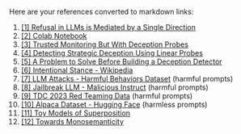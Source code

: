 Here are your references converted to markdown links:

1. [[1] Refusal in LLMs is Mediated by a Single Direction](https://www.alignmentforum.org/posts/jGuXSZgv6qfdhMCuJ/refusal-in-llms-is-mediated-by-a-single-direction)
2. [[2] Colab Notebook](https://colab.research.google.com/drive/1a-aQvKC9avdZpdyBn4jgRQFObTPy1JZw)
3. [[3] Trusted Monitoring But With Deception Probes](https://www.lesswrong.com/posts/eaEqAzGN3uJfpfGoc/trusted-monitoring-but-with-deception-probes)
4. [[4] Detecting Strategic Deception Using Linear Probes](https://www.alignmentforum.org/posts/9pGbTz6c78PGwJein/detecting-strategic-deception-using-linear-probes)
5. [[5] A Problem to Solve Before Building a Deception Detector](https://www.alignmentforum.org/posts/YXNeA3RyRrrRWS37A/a-problem-to-solve-before-building-a-deception-detector)
6. [[6] Intentional Stance - Wikipedia](https://en.wikipedia.org/wiki/Intentional_stance)
7. [[7] LLM Attacks - Harmful Behaviors Dataset](https://github.com/llm-attacks/llm-attacks/blob/main/data/advbench/harmful_behaviors.csv) (harmful prompts)
8. [[8] Jailbreak LLM - Malicious Instruct](https://github.com/Princeton-SysML/Jailbreak_LLM/blob/main/data/MaliciousInstruct.txt) (harmful prompts)
9. [[9] TDC 2023 Red Teaming Data](https://github.com/centerforaisafety/tdc2023-starter-kit/tree/main/red_teaming/data) (harmful prompts)
10. [[10] Alpaca Dataset - Hugging Face](https://huggingface.co/datasets/tatsu-lab/alpaca) (harmless prompts)
11. [[11] Toy Models of Superposition](https://transformer-circuits.pub/2022/toy_model/index.html)
12. [[12] Towards Monosemanticity](https://transformer-circuits.pub/2023/monosemantic-features/index.html)
